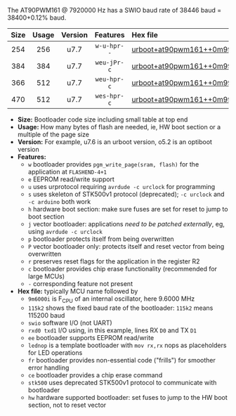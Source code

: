 The AT90PWM161 @ 7920000 Hz has a SWIO baud rate of 38446 baud = 38400+0.12% baud.

|Size|Usage|Version|Features|Hex file|
|:-:|:-:|:-:|:-:|:--|
|254|256|u7.7|`w-u-hpr--`|[urboot+at90pwm161++0m9900i++++4k8_swio_rxb0_txb1_hw.hex](https://raw.githubusercontent.com/stefanrueger/urboot.hex/main/mcus/at90pwm161/internal_oscillator/fint++0m9900_Hz/br++++4k8_bps/urboot+at90pwm161++0m9900i++++4k8_swio_rxb0_txb1_hw.hex)|
|384|384|u7.7|`weu-jPr-c`|[urboot+at90pwm161++0m9900i++++4k8_swio_rxb0_txb1_ee_lednop_fr_ce.hex](https://raw.githubusercontent.com/stefanrueger/urboot.hex/main/mcus/at90pwm161/internal_oscillator/fint++0m9900_Hz/br++++4k8_bps/urboot+at90pwm161++0m9900i++++4k8_swio_rxb0_txb1_ee_lednop_fr_ce.hex)|
|366|512|u7.7|`weu-hpr-c`|[urboot+at90pwm161++0m9900i++++4k8_swio_rxb0_txb1_ee_lednop_fr_ce_hw.hex](https://raw.githubusercontent.com/stefanrueger/urboot.hex/main/mcus/at90pwm161/internal_oscillator/fint++0m9900_Hz/br++++4k8_bps/urboot+at90pwm161++0m9900i++++4k8_swio_rxb0_txb1_ee_lednop_fr_ce_hw.hex)|
|470|512|u7.7|`wes-hpr-c`|[urboot+at90pwm161++0m9900i++++4k8_swio_rxb0_txb1_ee_lednop_fr_ce_stk500_hw.hex](https://raw.githubusercontent.com/stefanrueger/urboot.hex/main/mcus/at90pwm161/internal_oscillator/fint++0m9900_Hz/br++++4k8_bps/urboot+at90pwm161++0m9900i++++4k8_swio_rxb0_txb1_ee_lednop_fr_ce_stk500_hw.hex)|

- **Size:** Bootloader code size including small table at top end
- **Usage:** How many bytes of flash are needed, ie, HW boot section or a multiple of the page size
- **Version:** For example, u7.6 is an urboot version, o5.2 is an optiboot version
- **Features:**
  + `w` bootloader provides `pgm_write_page(sram, flash)` for the application at `FLASHEND-4+1`
  + `e` EEPROM read/write support
  + `u` uses urprotocol requiring `avrdude -c urclock` for programming
  + `s` uses skeleton of STK500v1 protocol (deprecated); `-c urclock` and `-c arduino` both work
  + `h` hardware boot section: make sure fuses are set for reset to jump to boot section
  + `j` vector bootloader: applications *need to be patched externally*, eg, using `avrdude -c urclock`
  + `p` bootloader protects itself from being overwritten
  + `P` vector bootloader only: protects itself and reset vector from being overwritten
  + `r` preserves reset flags for the application in the register R2
  + `c` bootloader provides chip erase functionality (recommended for large MCUs)
  + `-` corresponding feature not present
- **Hex file:** typically MCU name followed by
  + `9m6000i` is F<sub>CPU</sub> of an internal oscillator, here 9.6000 MHz
  + `115k2` shows the fixed baud rate of the bootloader: `115k2` means 115200 baud
  + `swio` software I/O (not UART)
  + `rxd0 txd1` I/O using, in this example, lines RX `D0` and TX `D1`
  + `ee` bootloader supports EEPROM read/write
  + `lednop` is a template bootloader with `mov rx,rx` nops as placeholders for LED operations
  + `fr` bootloader provides non-essential code ("frills") for smoother error handling
  + `ce` bootloader provides a chip erase command
  + `stk500` uses deprecated STK500v1 protocol to communicate with bootloader
  + `hw` hardware supported bootloader: set fuses to jump to the HW boot section, not to reset vector

